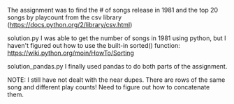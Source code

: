 The assignment was to find the # of songs release in 1981 and the top 20 songs by playcount from the csv library (https://docs.python.org/2/library/csv.html)

solution.py
I was able to get the number of songs in 1981 using python, but I haven't figured out how to use the built-in sorted() function: https://wiki.python.org/moin/HowTo/Sorting 

solution_pandas.py
I finally used pandas to do both parts of the assignment. 

NOTE: I still have not dealt with the near dupes. There are rows of the same song and different play counts! Need to figure out how to concatenate them.